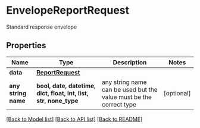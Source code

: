 # EnvelopeReportRequest

Standard response envelope

## Properties
Name | Type | Description | Notes
------------ | ------------- | ------------- | -------------
**data** | [**ReportRequest**](ReportRequest.md) |  | 
**any string name** | **bool, date, datetime, dict, float, int, list, str, none_type** | any string name can be used but the value must be the correct type | [optional]

[[Back to Model list]](../README.md#documentation-for-models) [[Back to API list]](../README.md#documentation-for-api-endpoints) [[Back to README]](../README.md)


